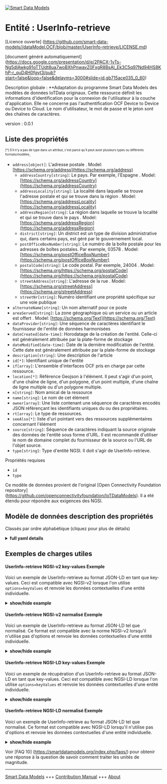 <!-- 10-Header -->    
[![Smart Data Models](https://smartdatamodels.org/wp-content/uploads/2022/01/SmartDataModels_logo.png "Logo")](https://smartdatamodels.org)    
Entité : UserInfo-retrieve    
==========================<!-- /10-Header -->    
<!-- 15-License -->    
[Licence ouverte] (https://github.com/smart-data-models//dataModel.OCF/blob/master/UserInfo-retrieve/LICENSE.md)    
[document généré automatiquement] (https://docs.google.com/presentation/d/e/2PACX-1vTs-Ng5dIAwkg91oTTUdt8ua7woBXhPnwavZ0FxgR8BsAI_Ek3C5q97Nd94HS8KhP-r_quD4H0fgyt3/pub?start=false&loop=false&delayms=3000#slide=id.gb715ace035_0_60)    
<!-- /15-License -->    
<!-- 20-Description -->    
Description globale : **Adaptation du programme Smart Data Models des modèles de données IoTData originaux. Cette ressource définit les informations d'identification pour la connexion de l'utilisateur à la couche d'application. Elle ne concerne pas l'authentification OCF Device to Device ou Device to Cloud. Le nom d'utilisateur, le mot de passe et le jeton sont des chaînes de caractères.    
version : 0.0.1    
<!-- /20-Description -->    
<!-- 30-PropertiesList -->    
## Liste des propriétés    
<sup><sub>[*] S'il n'y a pas de type dans un attribut, c'est parce qu'il peut avoir plusieurs types ou différents formats/modèles</sub></sup>.    
- `address[object]`: L'adresse postale  . Model: [https://schema.org/address](https://schema.org/address)	- `addressCountry[string]`: Le pays. Par exemple, l'Espagne  . Model: [https://schema.org/addressCountry](https://schema.org/addressCountry)    
	- `addressLocality[string]`: La localité dans laquelle se trouve l'adresse postale et qui se trouve dans la région  . Model: [https://schema.org/addressLocality](https://schema.org/addressLocality)    
	- `addressRegion[string]`: La région dans laquelle se trouve la localité et qui se trouve dans le pays  . Model: [https://schema.org/addressRegion](https://schema.org/addressRegion)    
	- `district[string]`: Un district est un type de division administrative qui, dans certains pays, est géré par le gouvernement local.      
	- `postOfficeBoxNumber[string]`: Le numéro de la boîte postale pour les adresses de boîtes postales. Par exemple, 03578  . Model: [https://schema.org/postOfficeBoxNumber](https://schema.org/postOfficeBoxNumber)    
	- `postalCode[string]`: Le code postal. Par exemple, 24004  . Model: [https://schema.org/https://schema.org/postalCode](https://schema.org/https://schema.org/postalCode)    
	- `streetAddress[string]`: L'adresse de la rue  . Model: [https://schema.org/streetAddress](https://schema.org/streetAddress)    
	- `streetNr[string]`: Numéro identifiant une propriété spécifique sur une voie publique      
- `alternateName[string]`: Un nom alternatif pour ce poste  - `areaServed[string]`: La zone géographique où un service ou un article est offert  . Model: [https://schema.org/Text](https://schema.org/Text)- `dataProvider[string]`: Une séquence de caractères identifiant le fournisseur de l'entité de données harmonisées  - `dateCreated[date-time]`: Horodatage de la création de l'entité. Celle-ci est généralement attribuée par la plate-forme de stockage  - `dateModified[date-time]`: Date de la dernière modification de l'entité. Cette date est généralement attribuée par la plate-forme de stockage  - `description[string]`: Une description de l'article  - `id[*]`: Identifiant unique de l'entité  - `if[array]`: L'ensemble d'interfaces OCF pris en charge par cette ressource.  - `location[*]`: Référence Geojson à l'élément. Il peut s'agir d'un point, d'une chaîne de ligne, d'un polygone, d'un point multiple, d'une chaîne de ligne multiple ou d'un polygone multiple.  - `n[string]`: Nom amical de la ressource  - `name[string]`: Le nom de cet élément  - `owner[array]`: Une liste contenant une séquence de caractères encodés JSON référençant les identifiants uniques du ou des propriétaires.  - `rt[array]`: Le type de ressources.  - `seeAlso[*]`: liste d'uri pointant vers des ressources supplémentaires concernant l'élément  - `source[string]`: Séquence de caractères indiquant la source originale des données de l'entité sous forme d'URL. Il est recommandé d'utiliser le nom de domaine complet du fournisseur de la source ou l'URL de l'objet source.  - `type[string]`: Type d'entité NGSI. Il doit s'agir de UserInfo-retrieve.  <!-- /30-PropertiesList -->    
<!-- 35-RequiredProperties -->    
Propriétés requises    
- `id`  - `type`  <!-- /35-RequiredProperties -->    
<!-- 40-RequiredProperties -->    
Ce modèle de données provient de l'original [Open Connectivity Foundation repository] (https://github.com/openconnectivityfoundation/IoTDataModels). Il a été étendu pour répondre aux exigences des NGSI.    
<!-- /40-RequiredProperties -->    
<!-- 50-DataModelHeader -->    
## Modèle de données description des propriétés    
Classés par ordre alphabétique (cliquez pour plus de détails)    
<!-- /50-DataModelHeader -->    
<!-- 60-ModelYaml -->    
<details><summary><strong>full yaml details</strong></summary>      
```yaml    
UserInfo-retrieve:      
  description: 'Smart Data Models Program adaptation of the original IoTData data Models. This Resource defines credentials for user to application layer login. This does not relate to OCF Device to Device or Device to Cloud authentication. The username, password and token are strings.'      
  properties:      
    address:      
      description: The mailing address      
      properties:      
        addressCountry:      
          description: 'The country. For example, Spain'      
          type: string      
          x-ngsi:      
            model: https://schema.org/addressCountry      
            type: Property      
        addressLocality:      
          description: 'The locality in which the street address is, and which is in the region'      
          type: string      
          x-ngsi:      
            model: https://schema.org/addressLocality      
            type: Property      
        addressRegion:      
          description: 'The region in which the locality is, and which is in the country'      
          type: string      
          x-ngsi:      
            model: https://schema.org/addressRegion      
            type: Property      
        district:      
          description: 'A district is a type of administrative division that, in some countries, is managed by the local government'      
          type: string      
          x-ngsi:      
            type: Property      
        postOfficeBoxNumber:      
          description: 'The post office box number for PO box addresses. For example, 03578'      
          type: string      
          x-ngsi:      
            model: https://schema.org/postOfficeBoxNumber      
            type: Property      
        postalCode:      
          description: 'The postal code. For example, 24004'      
          type: string      
          x-ngsi:      
            model: https://schema.org/https://schema.org/postalCode      
            type: Property      
        streetAddress:      
          description: The street address      
          type: string      
          x-ngsi:      
            model: https://schema.org/streetAddress      
            type: Property      
        streetNr:      
          description: Number identifying a specific property on a public street      
          type: string      
          x-ngsi:      
            type: Property      
      type: object      
      x-ngsi:      
        model: https://schema.org/address      
        type: Property      
    alternateName:      
      description: An alternative name for this item      
      type: string      
      x-ngsi:      
        type: Property      
    areaServed:      
      description: The geographic area where a service or offered item is provided      
      type: string      
      x-ngsi:      
        model: https://schema.org/Text      
        type: Property      
    dataProvider:      
      description: A sequence of characters identifying the provider of the harmonised data entity      
      type: string      
      x-ngsi:      
        type: Property      
    dateCreated:      
      description: Entity creation timestamp. This will usually be allocated by the storage platform      
      format: date-time      
      type: string      
      x-ngsi:      
        type: Property      
    dateModified:      
      description: Timestamp of the last modification of the entity. This will usually be allocated by the storage platform      
      format: date-time      
      type: string      
      x-ngsi:      
        type: Property      
    description:      
      description: A description of this item      
      type: string      
      x-ngsi:      
        type: Property      
    id:      
      anyOf:      
        - description: Identifier format of any NGSI entity      
          maxLength: 256      
          minLength: 1      
          pattern: ^[\w\-\.\{\}\$\+\*\[\]`|~^@!,:\\]+$      
          type: string      
          x-ngsi:      
            type: Property      
        - description: Identifier format of any NGSI entity      
          format: uri      
          type: string      
          x-ngsi:      
            type: Property      
      description: Unique identifier of the entity      
      x-ngsi:      
        type: Property      
    if:      
      description: The OCF Interface set supported by this Resource.      
      items:      
        enum:      
          - oic.if.rw      
          - oic.if.baseline      
        type: string      
      minItems: 2      
      readOnly: true      
      type: array      
      uniqueItems: true      
      x-ngsi:      
        type: Property      
    location:      
      description: 'Geojson reference to the item. It can be Point, LineString, Polygon, MultiPoint, MultiLineString or MultiPolygon'      
      oneOf:      
        - description: Geojson reference to the item. Point      
          properties:      
            bbox:      
              items:      
                type: number      
              minItems: 4      
              type: array      
            coordinates:      
              items:      
                type: number      
              minItems: 2      
              type: array      
            type:      
              enum:      
                - Point      
              type: string      
          required:      
            - type      
            - coordinates      
          title: GeoJSON Point      
          type: object      
          x-ngsi:      
            type: GeoProperty      
        - description: Geojson reference to the item. LineString      
          properties:      
            bbox:      
              items:      
                type: number      
              minItems: 4      
              type: array      
            coordinates:      
              items:      
                items:      
                  type: number      
                minItems: 2      
                type: array      
              minItems: 2      
              type: array      
            type:      
              enum:      
                - LineString      
              type: string      
          required:      
            - type      
            - coordinates      
          title: GeoJSON LineString      
          type: object      
          x-ngsi:      
            type: GeoProperty      
        - description: Geojson reference to the item. Polygon      
          properties:      
            bbox:      
              items:      
                type: number      
              minItems: 4      
              type: array      
            coordinates:      
              items:      
                items:      
                  items:      
                    type: number      
                  minItems: 2      
                  type: array      
                minItems: 4      
                type: array      
              type: array      
            type:      
              enum:      
                - Polygon      
              type: string      
          required:      
            - type      
            - coordinates      
          title: GeoJSON Polygon      
          type: object      
          x-ngsi:      
            type: GeoProperty      
        - description: Geojson reference to the item. MultiPoint      
          properties:      
            bbox:      
              items:      
                type: number      
              minItems: 4      
              type: array      
            coordinates:      
              items:      
                items:      
                  type: number      
                minItems: 2      
                type: array      
              type: array      
            type:      
              enum:      
                - MultiPoint      
              type: string      
          required:      
            - type      
            - coordinates      
          title: GeoJSON MultiPoint      
          type: object      
          x-ngsi:      
            type: GeoProperty      
        - description: Geojson reference to the item. MultiLineString      
          properties:      
            bbox:      
              items:      
                type: number      
              minItems: 4      
              type: array      
            coordinates:      
              items:      
                items:      
                  items:      
                    type: number      
                  minItems: 2      
                  type: array      
                minItems: 2      
                type: array      
              type: array      
            type:      
              enum:      
                - MultiLineString      
              type: string      
          required:      
            - type      
            - coordinates      
          title: GeoJSON MultiLineString      
          type: object      
          x-ngsi:      
            type: GeoProperty      
        - description: Geojson reference to the item. MultiLineString      
          properties:      
            bbox:      
              items:      
                type: number      
              minItems: 4      
              type: array      
            coordinates:      
              items:      
                items:      
                  items:      
                    items:      
                      type: number      
                    minItems: 2      
                    type: array      
                  minItems: 4      
                  type: array      
                type: array      
              type: array      
            type:      
              enum:      
                - MultiPolygon      
              type: string      
          required:      
            - type      
            - coordinates      
          title: GeoJSON MultiPolygon      
          type: object      
          x-ngsi:      
            type: GeoProperty      
      x-ngsi:      
        type: GeoProperty      
    n:      
      description: Friendly name of the Resource      
      maxLength: 64      
      readOnly: true      
      type: string      
      x-ngsi:      
        type: Property      
    name:      
      description: The name of this item      
      type: string      
      x-ngsi:      
        type: Property      
    owner:      
      description: A List containing a JSON encoded sequence of characters referencing the unique Ids of the owner(s)      
      items:      
        anyOf:      
          - description: Identifier format of any NGSI entity      
            maxLength: 256      
            minLength: 1      
            pattern: ^[\w\-\.\{\}\$\+\*\[\]`|~^@!,:\\]+$      
            type: string      
            x-ngsi:      
              type: Property      
          - description: Identifier format of any NGSI entity      
            format: uri      
            type: string      
            x-ngsi:      
              type: Property      
        description: Unique identifier of the entity      
        x-ngsi:      
          type: Property      
      type: array      
      x-ngsi:      
        type: Property      
    rt:      
      description: The Resource Type.      
      items:      
        enum:      
          - oic.r.userinfo      
        maxLength: 64      
        type: string      
      minItems: 1      
      readOnly: true      
      type: array      
      uniqueItems: true      
      x-ngsi:      
        type: Property      
    seeAlso:      
      description: list of uri pointing to additional resources about the item      
      oneOf:      
        - items:      
            format: uri      
            type: string      
          minItems: 1      
          type: array      
        - format: uri      
          type: string      
      x-ngsi:      
        type: Property      
    source:      
      description: 'A sequence of characters giving the original source of the entity data as a URL. Recommended to be the fully qualified domain name of the source provider, or the URL to the source object'      
      type: string      
      x-ngsi:      
        type: Property      
    type:      
      description: NGSI entity type. It has to be UserInfo-retrieve      
      enum:      
        - UserInfo-retrieve      
      type: string      
      x-ngsi:      
        type: Property      
  required:      
    - id      
    - type      
  type: object      
  x-derived-from: https://github.com/OpenInterConnect/IoTDataModels/blob/master/UserInfo-retrieveResURI.swagger.json      
  x-disclaimer: 'Redistribution and use in source and binary forms, with or without modification, are permitted  provided that the license conditions are met. Copyleft (c) 2022 Contributors to Smart Data Models Program'      
  x-license-url: https://github.com/smart-data-models/dataModel.OCF/blob/master/UserInfo-retrieve/LICENSE.md      
  x-model-schema: https://smart-data-models.github.io/dataModel.IoTDataModels/UserInfo-retrieve/schema.json      
  x-model-tags: OCF      
  x-version: 0.0.1      
```    
</details>      
<!-- /60-ModelYaml -->    
<!-- 70-MiddleNotes -->    
<!-- /70-MiddleNotes -->    
<!-- 80-Examples -->    
## Exemples de charges utiles    
#### UserInfo-retrieve NGSI-v2 key-values Exemple    
Voici un exemple de UserInfo-retrieve au format JSON-LD en tant que key-values. Ceci est compatible avec NGSI-v2 lorsque l'on utilise `options=keyValues` et renvoie les données contextuelles d'une entité individuelle.    
<details><summary><strong>show/hide example</strong></summary>      
```json  
{  
  "id": "urn:ngsi-ld:UserInfo-retrieve:id:TXBY:45705242",  
  "dateCreated": "1990-06-22T01:09:44Z",  
  "dateModified": "1999-02-06T18:19:13Z",  
  "source": "Bag finally challenge win the. Where apply practice support test image. Professor speak fire interesting light politics.",  
  "name": "Cons",  
  "alternateName": "Leader agency serious fact and deal sort but. Reach past sister realize away mouth. School shake defense interest.",  
  "description": "Laugh western for cold performance off. During hard century discuss read clear.",  
  "dataProvider": "Less appear long whom result economy both. Who turn step professor team. Ok expect art federal military fly. Fact thing religious task clear.",  
  "owner": [  
    "urn:ngsi-ld:UserInfo-retrieve:items:QXBB:34998933",  
    "urn:ngsi-ld:UserInfo-retrieve:items:MBIL:67490912"  
  ],  
  "seeAlso": [  
    "urn:ngsi-ld:UserInfo-retrieve:items:YJSI:71607452"  
  ],  
  "location": {  
    "type": "Point",  
    "coordinates": [  
      -42.7967495,  
      -34.967117  
    ]  
  },  
  "address": {  
    "streetAddress": "Exactly score cut care do. Personal dream leader end address week.",  
    "addressLocality": "Require moment nice i",  
    "addressRegion": "Ago herself edge under. His spec",  
    "addressCountry": "Force environment tax audience majority. Note office sea ge",  
    "postalCode": "Leg kitchen do teach boy federal. Word response yeah. Another wonder wo",  
    "postOfficeBoxNumber": "Now machine level far song ask treatment. Green mouth close only arm lead participant.",  
    "streetNr": "Particular bag suggest free drive teach. Each another picture view letter vote movement.",  
    "district": "Thus important think goal author husband strategy. Understand war next rule n"  
  },  
  "areaServed": "Free information hair choose system factor. O",  
  "rt": [  
    "oic.r.userinfo"  
  ],  
  "n": "How real economy manag",  
  "if": [  
    "oic.if.rw",  
    "oic.if.baseline"  
  ],  
  "type": "UserInfo-retrieve"  
}  
```  
</details>    
#### UserInfo-retrieve NGSI-v2 normalisé Exemple    
Voici un exemple de UserInfo-retrieve au format JSON-LD tel que normalisé. Ce format est compatible avec la norme NGSI-v2 lorsqu'il n'utilise pas d'options et renvoie les données contextuelles d'une entité individuelle.    
<details><summary><strong>show/hide example</strong></summary>      
```json  
{  
  "id": "urn:ngsi-ld:UserInfo-retrieve:id:TXBY:45705242",  
  "dateCreated": {  
    "type": "DateTime",  
    "value": "1990-06-22T01:09:44Z"  
  },  
  "dateModified": {  
    "type": "DateTime",  
    "value": "1999-02-06T18:19:13Z"  
  },  
  "source": {  
    "type": "Text",  
    "value": "Bag finally challenge win the. Where apply practice support test image. Professor speak fire interesting light politics."  
  },  
  "name": {  
    "type": "Text",  
    "value": "Cons"  
  },  
  "alternateName": {  
    "type": "Text",  
    "value": "Leader agency serious fact and deal sort but. Reach past sister realize away mouth. School shake defense interest."  
  },  
  "description": {  
    "type": "Text",  
    "value": "Laugh western for cold performance off. During hard century discuss read clear."  
  },  
  "dataProvider": {  
    "type": "Text",  
    "value": "Less appear long whom result economy both. Who turn step professor team. Ok expect art federal military fly. Fact thing religious task clear."  
  },  
  "owner": {  
    "type": "StructuredValue",  
    "value": [  
      "urn:ngsi-ld:UserInfo-retrieve:items:QXBB:34998933",  
      "urn:ngsi-ld:UserInfo-retrieve:items:MBIL:67490912"  
    ]  
  },  
  "seeAlso": {  
    "type": "StructuredValue",  
    "value": [  
      "urn:ngsi-ld:UserInfo-retrieve:items:YJSI:71607452"  
    ]  
  },  
  "location": {  
    "type": "geo:json",  
    "value": {  
      "type": "Point",  
      "coordinates": [  
        -42.7967495,  
        -34.967117  
      ]  
    }  
  },  
  "address": {  
    "type": "StructuredValue",  
    "value": {  
      "streetAddress": "Exactly score cut care do. Personal dream leader end address week.",  
      "addressLocality": "Require moment nice i",  
      "addressRegion": "Ago herself edge under. His spec",  
      "addressCountry": "Force environment tax audience majority. Note office sea ge",  
      "postalCode": "Leg kitchen do teach boy federal. Word response yeah. Another wonder wo",  
      "postOfficeBoxNumber": "Now machine level far song ask treatment. Green mouth close only arm lead participant.",  
      "streetNr": "Particular bag suggest free drive teach. Each another picture view letter vote movement.",  
      "district": "Thus important think goal author husband strategy. Understand war next rule n"  
    }  
  },  
  "areaServed": {  
    "type": "Text",  
    "value": "Free information hair choose system factor. O"  
  },  
  "rt": {  
    "type": "StructuredValue",  
    "value": [  
      "oic.r.userinfo"  
    ]  
  },  
  "n": {  
    "type": "Text",  
    "value": "How real economy manag"  
  },  
  "if": {  
    "type": "StructuredValue",  
    "value": [  
      "oic.if.rw",  
      "oic.if.baseline"  
    ]  
  },  
  "type": "UserInfo-retrieve"  
}  
```  
</details>    
#### UserInfo-retrieve NGSI-LD key-values Exemple    
Voici un exemple de récupération d'un UserInfo-retrieve au format JSON-LD en tant que key-values. Ceci est compatible avec NGSI-LD lorsque l'on utilise `options=keyValues` et renvoie les données contextuelles d'une entité individuelle.    
<details><summary><strong>show/hide example</strong></summary>      
```json  
{  
  "id": "urn:ngsi-ld:UserInfo-retrieve:id:TXBY:45705242",  
  "dateCreated": "1990-06-22T01:09:44Z",  
  "dateModified": "1999-02-06T18:19:13Z",  
  "source": "Bag finally challenge win the. Where apply practice support test image. Professor speak fire interesting light politics.",  
  "name": "Cons",  
  "alternateName": "Leader agency serious fact and deal sort but. Reach past sister realize away mouth. School shake defense interest.",  
  "description": "Laugh western for cold performance off. During hard century discuss read clear.",  
  "dataProvider": "Less appear long whom result economy both. Who turn step professor team. Ok expect art federal military fly. Fact thing religious task clear.",  
  "owner": [  
    "urn:ngsi-ld:UserInfo-retrieve:items:QXBB:34998933",  
    "urn:ngsi-ld:UserInfo-retrieve:items:MBIL:67490912"  
  ],  
  "seeAlso": [  
    "urn:ngsi-ld:UserInfo-retrieve:items:YJSI:71607452"  
  ],  
  "location": {  
    "type": "Point",  
    "coordinates": [  
      -42.7967495,  
      -34.967117  
    ]  
  },  
  "address": {  
    "streetAddress": "Exactly score cut care do. Personal dream leader end address week.",  
    "addressLocality": "Require moment nice i",  
    "addressRegion": "Ago herself edge under. His spec",  
    "addressCountry": "Force environment tax audience majority. Note office sea ge",  
    "postalCode": "Leg kitchen do teach boy federal. Word response yeah. Another wonder wo",  
    "postOfficeBoxNumber": "Now machine level far song ask treatment. Green mouth close only arm lead participant.",  
    "streetNr": "Particular bag suggest free drive teach. Each another picture view letter vote movement.",  
    "district": "Thus important think goal author husband strategy. Understand war next rule n"  
  },  
  "areaServed": "Free information hair choose system factor. O",  
  "rt": [  
    "oic.r.userinfo"  
  ],  
  "n": "How real economy manag",  
  "if": [  
    "oic.if.rw",  
    "oic.if.baseline"  
  ],  
  "type": "UserInfo-retrieve",  
  "@context": [  
    "https://smartdatamodels.org/context.jsonld"  
  ]  
}  
```  
</details>    
#### UserInfo-retrieve NGSI-LD normalisé Exemple    
Voici un exemple de UserInfo-retrieve au format JSON-LD tel que normalisé. Ce format est compatible avec NGSI-LD lorsqu'il n'utilise pas d'options et renvoie les données contextuelles d'une entité individuelle.    
<details><summary><strong>show/hide example</strong></summary>      
```json  
{  
    "id": "urn:ngsi-ld:UserInfo-retrieve:id:TXBY:45705242",  
    "dateCreated": {  
        "type": "Property",  
        "value": {  
            "@type": "DateTime",  
            "@value": "1990-06-22T01:09:44Z"  
        }  
    },  
    "dateModified": {  
        "type": "Property",  
        "value": {  
            "@type": "DateTime",  
            "@value": "1999-02-06T18:19:13Z"  
        }  
    },  
    "source": {  
        "type": "Property",  
        "value": "Bag finally challenge win the. Where apply practice support test image. Professor speak fire interesting light politics."  
    },  
    "name": {  
        "type": "Property",  
        "value": "Cons"  
    },  
    "alternateName": {  
        "type": "Property",  
        "value": "Leader agency serious fact and deal sort but. Reach past sister realize away mouth. School shake defense interest."  
    },  
    "description": {  
        "type": "Property",  
        "value": "Laugh western for cold performance off. During hard century discuss read clear."  
    },  
    "dataProvider": {  
        "type": "Property",  
        "value": "Less appear long whom result economy both. Who turn step professor team. Ok expect art federal military fly. Fact thing religious task clear."  
    },  
    "owner": {  
        "type": "Property",  
        "value": [  
            "urn:ngsi-ld:UserInfo-retrieve:items:QXBB:34998933",  
            "urn:ngsi-ld:UserInfo-retrieve:items:MBIL:67490912"  
        ]  
    },  
    "seeAlso": {  
        "type": "Property",  
        "value": [  
            "urn:ngsi-ld:UserInfo-retrieve:items:YJSI:71607452"  
        ]  
    },  
    "location": {  
        "type": "GeoProperty",  
        "value": {  
            "type": "Point",  
            "coordinates": [  
                -42.7967495,  
                -34.967117  
            ]  
        }  
    },  
    "address": {  
        "type": "Property",  
        "value": {  
            "streetAddress": "Exactly score cut care do. Personal dream leader end address week.",  
            "addressLocality": "Require moment nice i",  
            "addressRegion": "Ago herself edge under. His spec",  
            "addressCountry": "Force environment tax audience majority. Note office sea ge",  
            "postalCode": "Leg kitchen do teach boy federal. Word response yeah. Another wonder wo",  
            "postOfficeBoxNumber": "Now machine level far song ask treatment. Green mouth close only arm lead participant.",  
            "streetNr": "Particular bag suggest free drive teach. Each another picture view letter vote movement.",  
            "district": "Thus important think goal author husband strategy. Understand war next rule n"  
        }  
    },  
    "areaServed": {  
        "type": "Property",  
        "value": "Free information hair choose system factor. O"  
    },  
    "rt": {  
        "type": "Property",  
        "value": [  
            "oic.r.userinfo"  
        ]  
    },  
    "n": {  
        "type": "Property",  
        "value": "How real economy manag"  
    },  
    "if": {  
        "type": "Property",  
        "value": [  
            "oic.if.rw",  
            "oic.if.baseline"  
        ]  
    },  
    "type": "UserInfo-retrieve",  
    "@context": [  
        "https://smartdatamodels.org/context.jsonld"  
    ]  
}  
```  
</details><!-- /80-Examples -->    
<!-- 90-FooterNotes -->    
<!-- /90-FooterNotes -->    
<!-- 95-Units -->    
Voir [FAQ 10] (https://smartdatamodels.org/index.php/faqs/) pour obtenir une réponse à la question de savoir comment traiter les unités de magnitude.    
<!-- /95-Units -->    
<!-- 97-LastFooter -->    
---    
[Smart Data Models](https://smartdatamodels.org) +++ [Contribution Manual](https://bit.ly/contribution_manual) +++ [About](https://bit.ly/Introduction_SDM)<!-- /97-LastFooter -->    
